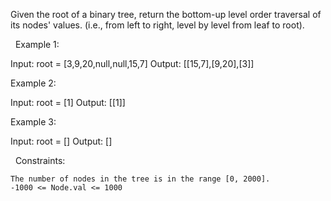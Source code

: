 Given the root of a binary tree, return the bottom-up level order traversal of its nodes' values. (i.e., from left to right, level by level from leaf to root).

 
Example 1:

Input: root = [3,9,20,null,null,15,7]
Output: [[15,7],[9,20],[3]]


Example 2:

Input: root = [1]
Output: [[1]]


Example 3:

Input: root = []
Output: []


 
Constraints:


	The number of nodes in the tree is in the range [0, 2000].
	-1000 <= Node.val <= 1000


